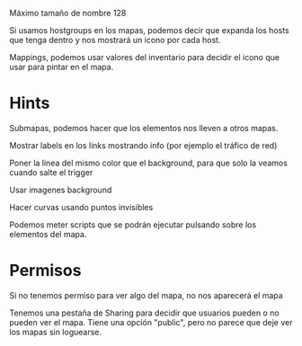 Máximo tamaño de nombre 128

Si usamos hostgroups en los mapas, podemos decir que expanda los hosts que tenga dentro y nos mostrará un icono por cada host.

Mappings, podemos usar valores del inventario para decidir el icono que usar para pintar en el mapa.


# Hints
Submapas, podemos hacer que los elementos nos lleven a otros mapas.

Mostrar labels en los links mostrando info (por ejemplo el tráfico de red)

Poner la linea del mismo color que el background, para que solo la veamos cuando salte el trigger

Usar imagenes background

Hacer curvas usando puntos invisibles

Podemos meter scripts que se podrán ejecutar pulsando sobre los elementos del mapa.



# Permisos
Si no tenemos permiso para ver algo del mapa, no nos aparecerá el mapa

Tenemos una pestaña de Sharing para decidir que usuarios pueden o no pueden ver el mapa.
Tiene una opción "public", pero no parece que deje ver los mapas sin loguearse.
